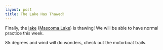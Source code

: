 ```yaml
--- 
layout: post
title: The Lake Has Thawed!
---
```

Finally, the <a href="http://maps.google.com/maps?f=q&hl=en&q=mascoma+lake,+nh&sll=43.620854,-72.138376&sspn=0.036597,0.061541&layer=&ie=UTF8&z=13&om=1&iwloc=addr">lake</a> (<a href="http://maps.google.com/maps?f=q&hl=en&q=mascoma+lake,+nh&sll=43.620854,-72.138376&sspn=0.036597,0.061541&layer=&ie=UTF8&z=13&om=1&iwloc=addr">Mascoma Lake</a>) is thawing! We will be able to have normal practice this week.

85 degrees and wind will do wonders, check out the motorboat trails.

<!-- <a href="http://gallery.andrewloe.com/view/dartmouth/2007-spring/"><img src="http://gallery.andrewloe.com/download/12205-2/IMG_0359.JPG" height="480" width="640" alt="frozen goodness"></a>

<a href="http://gallery.andrewloe.com/view/dartmouth/2007-spring/"><img src="http://gallery.andrewloe.com/download/12199-2/IMG_0355.JPG" height="480" width="640" alt="trails"></a>

We take our ice smashing duties seriously...<br />
<a href="http://gallery.andrewloe.com/view/dartmouth/2007-spring/"><img src="http://gallery.andrewloe.com/download/12196-2/IMG_0351.JPG" height="480" width="640" alt="srsly"></a> -->

